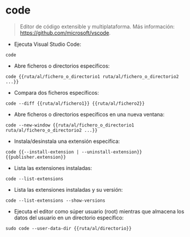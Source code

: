 # code

> Editor de código extensible y multiplataforma.
> Más información: <https://github.com/microsoft/vscode>.

- Ejecuta Visual Studio Code:

`code`

- Abre ficheros o directorios específicos:

`code {{ruta/al/fichero_o_directorio1 ruta/al/fichero_o_directorio2 ...}}`

- Compara dos ficheros específicos:

`code --diff {{ruta/al/fichero1}} {{ruta/al/fichero2}}`

- Abre ficheros o directorios específicos en una nueva ventana:

`code --new-window {{ruta/al/fichero_o_directorio1 ruta/al/fichero_o_directorio2 ...}}`

- Instala/desinstala una extensión específica:

`code {{--install-extension | --uninstall-extension}} {{publisher.extension}}`

- Lista las extensiones instaladas:

`code --list-extensions`

- Lista las extensiones instaladas y su versión:

`code --list-extensions --show-versions`

- Ejecuta el editor como súper usuario (root) mientras que almacena los datos del usuario en un directorio específico:

`sudo code --user-data-dir {{ruta/al/directorio}}`
